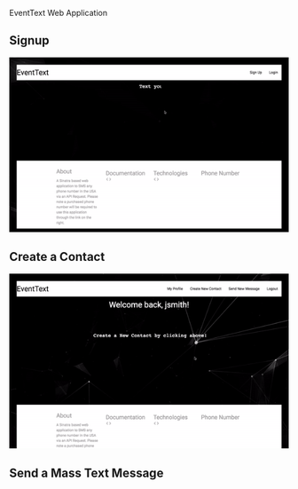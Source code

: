 EventText Web Application
<h2> Signup</h2>

 ![Alt Text](https://github.com/ravibkjoshi/EventText/blob/master/public/signup.gif)

<h2> Create a Contact</h2>

 ![Alt Text](https://github.com/ravibkjoshi/EventText/blob/master/public/contact.gif)

 <h2> Send a Mass Text Message</h2>






